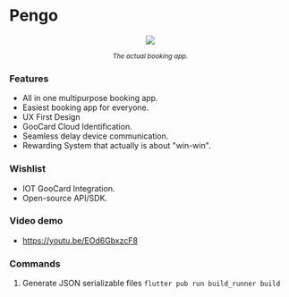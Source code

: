 # Pengo

<p align="center" width="100%">
  <img src="https://res.cloudinary.com/dpjso4bmh/image/upload/v1628016130/pengo/First_s96c7t.png">
</p>
<p align="center" width="100%">
<small><i>The actual booking app.</i></small>
</p>

### Features

- All in one multipurpose booking app.
- Easiest booking app for everyone.
- UX First Design
- GooCard Cloud Identification.
- Seamless delay device communication.
- Rewarding System that actually is about "win-win".

### Wishlist

- IOT GooCard Integration.
- Open-source API/SDK.

### Video demo
- https://youtu.be/EOd6GbxzcF8

### Commands

1. Generate JSON serializable files
   `flutter pub run build_runner build`
